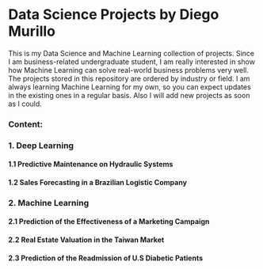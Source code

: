 # Data Science Projects by Diego Murillo

This is my Data Science and Machine Learning collection of projects. Since I am business-related undergraduate student, I am really interested in show how Machine Learning can solve real-world business problems very well.
The projects stored in this repository are ordered by industry or field. I am always learning Machine Learning for my own, so you can expect updates in the existing ones in a regular basis. Also I will add new projects as soon as I could.

### Content:

### 1. Deep Learning

#### 1.1 Predictive Maintenance on Hydraulic Systems

#### 1.2 Sales Forecasting in a Brazilian Logistic Company

### 2. Machine Learning 

#### 2.1 Prediction of the Effectiveness of a Marketing Campaign

#### 2.2 Real Estate Valuation in the Taiwan Market

#### 2.3 Prediction of the Readmission of U.S Diabetic Patients
